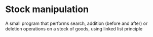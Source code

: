 # Stock manipulation
A small program that performs search, addition (before and after) or deletion operations on a stock of goods, using linked list principle
